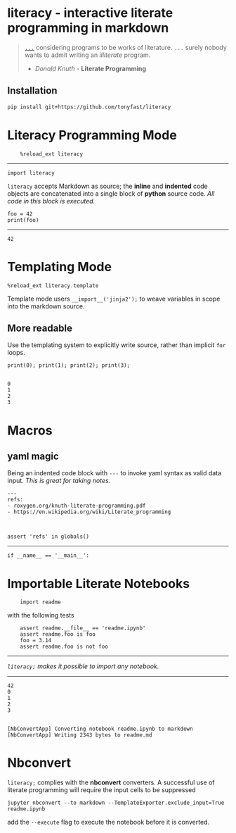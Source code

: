 
# __literacy__ - interactive literate programming in markdown

> [`...`](http://roxygen.org/knuth-literate-programming.pdf) considering programs to be works of literature. `...`  surely nobody wants to admit writing an _illiterate_ program.
> - _Donald Knuth_ - **Literate Programming** 

## Installation

```bash
pip install git+https://github.com/tonyfast/literacy
```

# Literacy Programming Mode
    


```
    %reload_ext literacy
```

---
    import literacy
    
`literacy` accepts Markdown as source; the __inline__ and __indented__ code objects are concatenated into a single block of __python__ 
source code.  _All code in this block is executed._

    foo = 42
    print(foo)
    
---


    42



# Templating Mode

    %reload_ext literacy.template

Template mode users `__import__('jinja2');` to weave variables in scope into the markdown source.



## More readable

Use the templating system to explicitly write source, rather than implicit <code>for</code> loops.

    print(0); print(1); print(2); print(3); 


    0
    1
    2
    3



# Macros

## yaml magic

Being an indented code block with <code>---</code> to invoke yaml syntax as valid data input.  _This is great for taking notes._

    ---
    refs:
    - roxygen.org/knuth-literate-programming.pdf
    - https://en.wikipedia.org/wiki/Literate_programming



    assert 'refs' in globals() 



---
    
    if __name__ == '__main__':
        
# Importable Literate Notebooks

    
        import readme
        
with the following tests 

        assert readme.__file__ == 'readme.ipynb'
        assert readme.foo is foo
        foo = 3.14
        assert readme.foo is not foo
        

---

_`literacy;` makes it possible to import any notebook._

---


    42
    0
    1
    2
    3


    [NbConvertApp] Converting notebook readme.ipynb to markdown
    [NbConvertApp] Writing 2343 bytes to readme.md



# Nbconvert

`literacy;` complies with the __nbconvert__ converters.  A successful use of literate programming will require the input cells to be suppressed

```%%bash
jupyter nbconvert --to markdown --TemplateExporter.exclude_input=True readme.ipynb
```

add the <code>--execute</code> flag to execute the notebook before it is converted.

